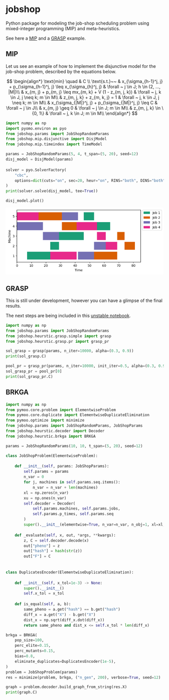 # jobshop 
Python package for modeling the job-shop scheduling problem using mixed-integer programming (MIP) and meta-heuristics.

See here a [MIP](#mip) and a [GRASP](#grasp) example.

## MIP

Let us see an example of how to implement the disjunctive model for the job-shop problem, described by the equations below.

$$
\begin{align*}
    \text{min} \quad & C \\
    \text{s.t.}~~ & x_{\sigma_{h-1}^j, j} + p_{\sigma_{h-1}^j, j} \leq x_{\sigma_{h}^j, j}
        & \forall ~ j \in J; h \in (2, ..., |M|)\\
    & x_{m, j} + p_{m, j} \leq mx_{m, k} + V (1 - z_{m, j, k})
        & \forall ~ j, k \in J, j \neq k; m \in M\\
    & z_{m, j, k} + z_{m, k, j} = 1
        & \forall ~ j, k \in J, j \neq k; m \in M\\
    & x_{\sigma_{|M|}^j, j} + p_{\sigma_{|M|}^j, j} \leq C
        & \forall ~ j \in J\\
    & x_{m, j} \geq 0 & \forall ~ j \in J; m \in M\\
    & z_{m, j, k} \in \{0, 1\} & \forall ~ j, k \in J; m \in M\\
\end{align*}
$$

```python
import numpy as np
import pyomo.environ as pyo
from jobshop.params import JobShopRandomParams
from jobshop.mip.disjunctive import DisjModel
from jobshop.mip.timeindex import TimeModel
```

```python
params = JobShopRandomParams(5, 4, t_span=(5, 20), seed=12)
disj_model = DisjModel(params)

solver = pyo.SolverFactory(
    "cbc", 
    options=dict(cuts="on", sec=20, heur="on", RINS="both", DINS="both"),
)
print(solver.solve(disj_model, tee=True))
```

```python
disj_model.plot()
```

![jobshop_plot](./data/jobshop_plot.png)


## GRASP

This is still under development, however you can have a glimpse of the final results.

The next steps are being included in this [unstable notebook](./notebooks/test_grasp.ipynb).

```python
import numpy as np
from jobshop.params import JobShopRandomParams
from jobshop.heurstic.grasp.simple import grasp
from jobshop.heurstic.grasp.pr import grasp_pr
```

```python
sol_grasp = grasp(params, n_iter=10000, alpha=(0.3, 0.9))
print(sol_grasp.C)
```

```python
pool_pr = grasp_pr(params, n_iter=10000, init_iter=0.5, alpha=(0.3, 0.9), maxpool=20)
sol_grasp_pr = pool_pr[0]
print(sol_grasp_pr.C)
```

## BRKGA

```python
import numpy as np
from pymoo.core.problem import ElementwiseProblem
from pymoo.core.duplicate import ElementwiseDuplicateElimination
from pymoo.optimize import minimize
from jobshop.params import JobShopRandomParams, JobShopParams
from jobshop.heurstic.decoder import Decoder
from jobshop.heurstic.brkga import BRKGA
```

```python
params = JobShopRandomParams(10, 10, t_span=(5, 20), seed=12)
```

```python
class JobShopProblem(ElementwiseProblem):
    
    def __init__(self, params: JobShopParams):
        self.params = params
        n_var = 0
        for j, machines in self.params.seq.items():
            n_var = n_var + len(machines)
        xl = np.zeros(n_var)
        xu = np.ones(n_var)
        self.decoder = Decoder(
            self.params.machines, self.params.jobs,
            self.params.p_times, self.params.seq
        )
        super().__init__(elementwise=True, n_var=n_var, n_obj=1, xl=xl, xu=xu)
    
    def _evaluate(self, x, out, *args, **kwargs):
        z, C = self.decoder.decode(x)
        out["pheno"] = z
        out["hash"] = hash(str(z))
        out["F"] = C


class DuplicatesEncoder(ElementwiseDuplicateElimination):
    
    def __init__(self, x_tol=1e-3) -> None:
        super().__init__()
        self.x_tol = x_tol

    def is_equal(self, a, b):
        same_pheno = a.get("hash") == b.get("hash")
        diff_x = a.get("X") - b.get("X")
        dist_x = np.sqrt(diff_x.dot(diff_x))
        return same_pheno and dist_x <= self.x_tol * len(diff_x)
```

```python
brkga = BRKGA(
    pop_size=100,
    perc_elite=0.15,
    perc_mutants=0.15,
    bias=0.8,
    eliminate_duplicates=DuplicatesEncoder(1e-5),
)
problem = JobShopProblem(params)
res = minimize(problem, brkga, ("n_gen", 200), verbose=True, seed=12)
```

```python
graph = problem.decoder.build_graph_from_string(res.X)
print(graph.C)
```
